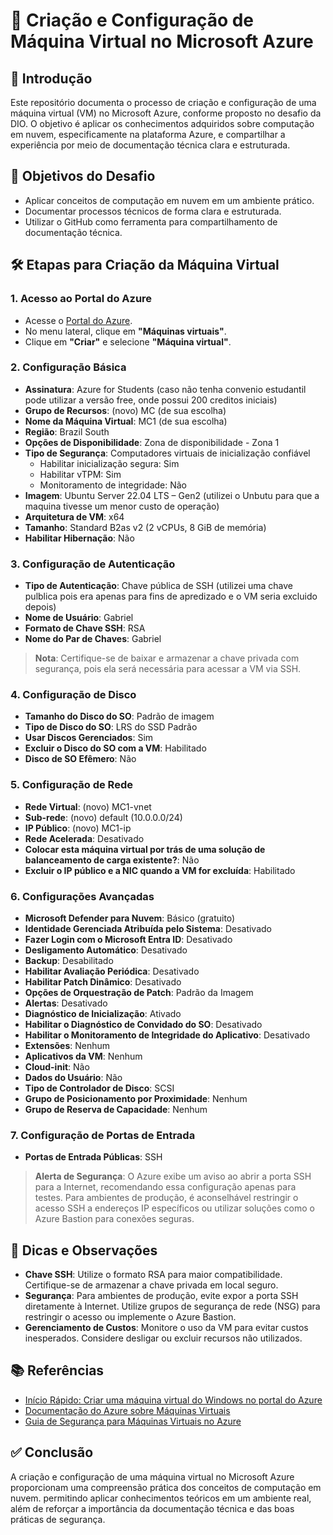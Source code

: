 # 🚀 Criação e Configuração de Máquina Virtual no Microsoft Azure

## 📌 Introdução

Este repositório documenta o processo de criação e configuração de uma máquina virtual (VM) no Microsoft Azure, conforme proposto no desafio da DIO. O objetivo é aplicar os conhecimentos adquiridos sobre computação em nuvem, especificamente na plataforma Azure, e compartilhar a experiência por meio de documentação técnica clara e estruturada.

## 🎯 Objetivos do Desafio

- Aplicar conceitos de computação em nuvem em um ambiente prático.
- Documentar processos técnicos de forma clara e estruturada.
- Utilizar o GitHub como ferramenta para compartilhamento de documentação técnica.

## 🛠️ Etapas para Criação da Máquina Virtual

### 1. Acesso ao Portal do Azure

- Acesse o [Portal do Azure](https://portal.azure.com/).
- No menu lateral, clique em **"Máquinas virtuais"**.
- Clique em **"Criar"** e selecione **"Máquina virtual"**.

### 2. Configuração Básica

- **Assinatura**: Azure for Students (caso não tenha convenio estudantil pode utilizar a versão free, onde possui 200 creditos iniciais)
- **Grupo de Recursos**: (novo) MC (de sua escolha)
- **Nome da Máquina Virtual**: MC1 (de sua escolha)
- **Região**: Brazil South
- **Opções de Disponibilidade**: Zona de disponibilidade - Zona 1
- **Tipo de Segurança**: Computadores virtuais de inicialização confiável
  - Habilitar inicialização segura: Sim
  - Habilitar vTPM: Sim
  - Monitoramento de integridade: Não
- **Imagem**: Ubuntu Server 22.04 LTS – Gen2 (utilizei o Unbutu para que a maquina tivesse um menor custo de operação)
- **Arquitetura de VM**: x64
- **Tamanho**: Standard B2as v2 (2 vCPUs, 8 GiB de memória)
- **Habilitar Hibernação**: Não

### 3. Configuração de Autenticação

- **Tipo de Autenticação**: Chave pública de SSH (utilizei uma chave pulblica pois era apenas para fins de apredizado e o VM seria excluido depois)
- **Nome de Usuário**: Gabriel
- **Formato de Chave SSH**: RSA
- **Nome do Par de Chaves**: Gabriel

> **Nota**: Certifique-se de baixar e armazenar a chave privada com segurança, pois ela será necessária para acessar a VM via SSH.

### 4. Configuração de Disco

- **Tamanho do Disco do SO**: Padrão de imagem
- **Tipo de Disco do SO**: LRS do SSD Padrão
- **Usar Discos Gerenciados**: Sim
- **Excluir o Disco do SO com a VM**: Habilitado
- **Disco de SO Efêmero**: Não

### 5. Configuração de Rede

- **Rede Virtual**: (novo) MC1-vnet
- **Sub-rede**: (novo) default (10.0.0.0/24)
- **IP Público**: (novo) MC1-ip
- **Rede Acelerada**: Desativado
- **Colocar esta máquina virtual por trás de uma solução de balanceamento de carga existente?**: Não
- **Excluir o IP público e a NIC quando a VM for excluída**: Habilitado

### 6. Configurações Avançadas

- **Microsoft Defender para Nuvem**: Básico (gratuito)
- **Identidade Gerenciada Atribuída pelo Sistema**: Desativado
- **Fazer Login com o Microsoft Entra ID**: Desativado
- **Desligamento Automático**: Desativado
- **Backup**: Desabilitado
- **Habilitar Avaliação Periódica**: Desativado
- **Habilitar Patch Dinâmico**: Desativado
- **Opções de Orquestração de Patch**: Padrão da Imagem
- **Alertas**: Desativado
- **Diagnóstico de Inicialização**: Ativado
- **Habilitar o Diagnóstico de Convidado do SO**: Desativado
- **Habilitar o Monitoramento de Integridade do Aplicativo**: Desativado
- **Extensões**: Nenhum
- **Aplicativos da VM**: Nenhum
- **Cloud-init**: Não
- **Dados do Usuário**: Não
- **Tipo de Controlador de Disco**: SCSI
- **Grupo de Posicionamento por Proximidade**: Nenhum
- **Grupo de Reserva de Capacidade**: Nenhum

### 7. Configuração de Portas de Entrada

- **Portas de Entrada Públicas**: SSH

> **Alerta de Segurança**: O Azure exibe um aviso ao abrir a porta SSH para a Internet, recomendando essa configuração apenas para testes. Para ambientes de produção, é aconselhável restringir o acesso SSH a endereços IP específicos ou utilizar soluções como o Azure Bastion para conexões seguras.


## 🧠 Dicas e Observações

- **Chave SSH**: Utilize o formato RSA para maior compatibilidade. Certifique-se de armazenar a chave privada em local seguro.
- **Segurança**: Para ambientes de produção, evite expor a porta SSH diretamente à Internet. Utilize grupos de segurança de rede (NSG) para restringir o acesso ou implemente o Azure Bastion.
- **Gerenciamento de Custos**: Monitore o uso da VM para evitar custos inesperados. Considere desligar ou excluir recursos não utilizados.

## 📚 Referências

- [Início Rápido: Criar uma máquina virtual do Windows no portal do Azure](https://learn.microsoft.com/pt-br/azure/virtual-machines/windows/quick-create-portal)
- [Documentação do Azure sobre Máquinas Virtuais](https://learn.microsoft.com/pt-br/azure/virtual-machines/)
- [Guia de Segurança para Máquinas Virtuais no Azure](https://learn.microsoft.com/pt-br/azure/security/fundamentals/virtual-machines-overview)

## ✅ Conclusão

A criação e configuração de uma máquina virtual no Microsoft Azure proporcionam uma compreensão prática dos conceitos de computação em nuvem. permitindo aplicar conhecimentos teóricos em um ambiente real, além de reforçar a importância da documentação técnica e das boas práticas de segurança.
